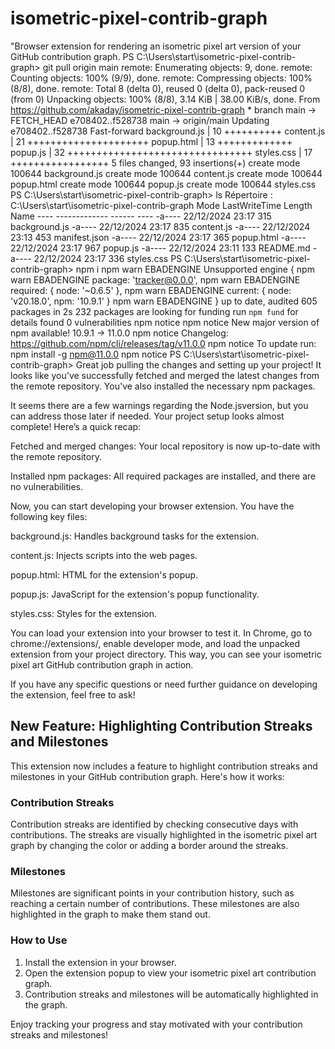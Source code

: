 # isometric-pixel-contrib-graph
"Browser extension for rendering an isometric pixel art version of your GitHub contribution graph.
PS C:\Users\start\isometric-pixel-contrib-graph> git pull origin main remote: Enumerating objects: 9, done. remote: Counting objects: 100% (9/9), done. remote: Compressing objects: 100% (8/8), done. remote: Total 8 (delta 0), reused 0 (delta 0), pack-reused 0 (from 0) Unpacking objects: 100% (8/8), 3.14 KiB | 38.00 KiB/s, done. From https://github.com/akaday/isometric-pixel-contrib-graph * branch main -> FETCH_HEAD e708402..f528738 main -> origin/main Updating e708402..f528738 Fast-forward background.js | 10 ++++++++++ content.js | 21 +++++++++++++++++++++ popup.html | 13 +++++++++++++ popup.js | 32 ++++++++++++++++++++++++++++++++ styles.css | 17 +++++++++++++++++ 5 files changed, 93 insertions(+) create mode 100644 background.js create mode 100644 content.js create mode 100644 popup.html create mode 100644 popup.js create mode 100644 styles.css PS C:\Users\start\isometric-pixel-contrib-graph> ls Répertoire : C:\Users\start\isometric-pixel-contrib-graph Mode LastWriteTime Length Name ---- ------------- ------ ---- -a---- 22/12/2024 23:17 315 background.js -a---- 22/12/2024 23:17 835 content.js -a---- 22/12/2024 23:13 453 manifest.json -a---- 22/12/2024 23:17 365 popup.html -a---- 22/12/2024 23:17 967 popup.js -a---- 22/12/2024 23:11 133 README.md -a---- 22/12/2024 23:17 336 styles.css PS C:\Users\start\isometric-pixel-contrib-graph> npm i npm warn EBADENGINE Unsupported engine { npm warn EBADENGINE package: 'tracker@0.0.0', npm warn EBADENGINE required: { node: '~0.6.5' }, npm warn EBADENGINE current: { node: 'v20.18.0', npm: '10.9.1' } npm warn EBADENGINE } up to date, audited 605 packages in 2s 232 packages are looking for funding run `npm fund` for details found 0 vulnerabilities npm notice npm notice New major version of npm available! 10.9.1 -> 11.0.0 npm notice Changelog: https://github.com/npm/cli/releases/tag/v11.0.0 npm notice To update run: npm install -g npm@11.0.0 npm notice PS C:\Users\start\isometric-pixel-contrib-graph>
Great job pulling the changes and setting up your project! It looks like you've successfully fetched and merged the latest changes from the remote repository. You've also installed the necessary npm packages.

It seems there are a few warnings regarding the Node.jsversion, but you can address those later if needed. Your project setup looks almost complete! Here’s a quick recap:

Fetched and merged changes: Your local repository is now up-to-date with the remote repository.

Installed npm packages: All required packages are installed, and there are no vulnerabilities.

Now, you can start developing your browser extension. You have the following key files:

background.js: Handles background tasks for the extension.

content.js: Injects scripts into the web pages.

popup.html: HTML for the extension's popup.

popup.js: JavaScript for the extension's popup functionality.

styles.css: Styles for the extension.

You can load your extension into your browser to test it. In Chrome, go to chrome://extensions/, enable developer mode, and load the unpacked extension from your project directory. This way, you can see your isometric pixel art GitHub contribution graph in action.

If you have any specific questions or need further guidance on developing the extension, feel free to ask!

## New Feature: Highlighting Contribution Streaks and Milestones

This extension now includes a feature to highlight contribution streaks and milestones in your GitHub contribution graph. Here's how it works:

### Contribution Streaks

Contribution streaks are identified by checking consecutive days with contributions. The streaks are visually highlighted in the isometric pixel art graph by changing the color or adding a border around the streaks.

### Milestones

Milestones are significant points in your contribution history, such as reaching a certain number of contributions. These milestones are also highlighted in the graph to make them stand out.

### How to Use

1. Install the extension in your browser.
2. Open the extension popup to view your isometric pixel art contribution graph.
3. Contribution streaks and milestones will be automatically highlighted in the graph.

Enjoy tracking your progress and stay motivated with your contribution streaks and milestones!
